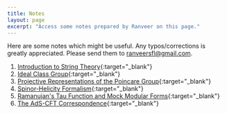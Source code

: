 ```yaml
---
title: Notes
layout: page
excerpt: "Access some notes prepared by Ranveer on this page."
---
```

Here are some notes which might be useful. Any typos/corrections is greatly appreciated. Please send them to ranveersfl@gmail.com.  
  
1. [Introduction to String Theory](String_Theory_notes.pdf){:target="_blank"}   
2. [Ideal Class Group](class-group.pdf){:target="_blank"}    
3. [Projective Representations of the Poincare Group](wigner.pdf){:target="_blank"} 
4. [Spinor-Helicity Formalism](Spinor-Helicity.pdf){:target="_blank"}
5. [Ramanujan's Tau Function and Mock Modular Forms](main.pdf){:target="_blank"}  
6. [The AdS-CFT Correspondence](AdS_CFT.pdf){:target="_blank"} 
 
